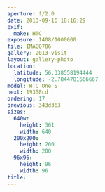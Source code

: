 ```yaml
---
aperture: f/2.0
date: 2013-09-16 18:16:29
exif:
  make: HTC
exposure: 1408/1000000
file: IMAG0786
gallery: 2013-visit
layout: gallery-photo
location:
  latitude: 56.338558194444
  longitude: -2.7844781666667
model: HTC One S
next: 19358cd
ordering: 17
previous: 343d363
sizes:
  640w:
    height: 361
    width: 640
  200x200:
    height: 200
    width: 200
  96x96:
    height: 96
    width: 96
title: 
---
```

